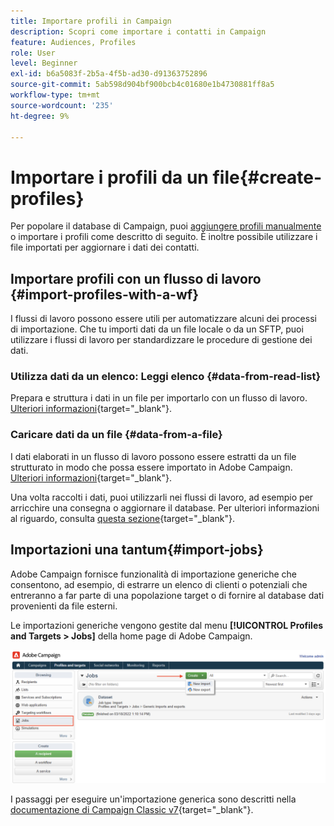 ```yaml
---
title: Importare profili in Campaign
description: Scopri come importare i contatti in Campaign
feature: Audiences, Profiles
role: User
level: Beginner
exl-id: b6a5083f-2b5a-4f5b-ad30-d91363752896
source-git-commit: 5ab598d904bf900bcb4c01680e1b4730881ff8a5
workflow-type: tm+mt
source-wordcount: '235'
ht-degree: 9%

---
```


# Importare i profili da un file{#create-profiles}

Per popolare il database di Campaign, puoi [aggiungere profili manualmente](create-profiles.md) o importare i profili come descritto di seguito. È inoltre possibile utilizzare i file importati per aggiornare i dati dei contatti.

## Importare profili con un flusso di lavoro {#import-profiles-with-a-wf}

I flussi di lavoro possono essere utili per automatizzare alcuni dei processi di importazione. Che tu importi dati da un file locale o da un SFTP, puoi utilizzare i flussi di lavoro per standardizzare le procedure di gestione dei dati.

### Utilizza dati da un elenco: Leggi elenco {#data-from-read-list}

Prepara e struttura i dati in un file per importarlo con un flusso di lavoro. [Ulteriori informazioni](https://experienceleague.adobe.com/docs/campaign/automation/workflows/wf-activities/targeting-activities/read-list.html?lang=it){target="_blank"}.

### Caricare dati da un file {#data-from-a-file}

I dati elaborati in un flusso di lavoro possono essere estratti da un file strutturato in modo che possa essere importato in Adobe Campaign. [Ulteriori informazioni](https://experienceleague.adobe.com/docs/campaign/automation/workflows/wf-activities/action-activities/data-loading--file-.html?lang=it){target="_blank"}.

Una volta raccolti i dati, puoi utilizzarli nei flussi di lavoro, ad esempio per arricchire una consegna o aggiornare il database. Per ulteriori informazioni al riguardo, consulta [questa sezione](https://experienceleague.adobe.com/docs/campaign/automation/workflows/introduction/use-workflow-data.html?lang=it){target="_blank"}.

## Importazioni una tantum{#import-jobs}

Adobe Campaign fornisce funzionalità di importazione generiche che consentono, ad esempio, di estrarre un elenco di clienti o potenziali che entreranno a far parte di una popolazione target o di fornire al database dati provenienti da file esterni.

Le importazioni generiche vengono gestite dal menu **[!UICONTROL Profiles and Targets > Jobs]** della home page di Adobe Campaign.

![](assets/new-import-job.png)

I passaggi per eseguire un&#39;importazione generica sono descritti nella [documentazione di Campaign Classic v7](https://experienceleague.adobe.com/docs/campaign-classic/using/getting-started/importing-and-exporting-data/generic-imports-exports/about-generic-imports-exports.html?lang=it){target="_blank"}.
